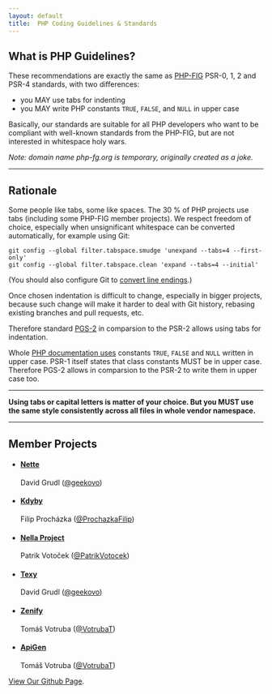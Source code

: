 ```yaml
---
layout: default
title:  PHP Coding Guidelines & Standards
---
```


What is PHP Guidelines?
-----------------------

These recommendations are exactly the same as [PHP-FIG] PSR-0, 1, 2 and PSR-4 standards, with two differences:

- you MAY use tabs for indenting
- you MAY write PHP constants `TRUE`, `FALSE`, and `NULL` in upper case

Basically, our standards are suitable for all PHP developers who want to be compliant
with well-known standards from the PHP-FIG, but are not interested in whitespace holy wars.

*Note: domain name php-fg.org is temporary, originally created as a joke.*

<hr>

Rationale
---------

Some people like tabs, some like spaces. The 30 % of PHP projects use tabs (including some PHP-FIG
member projects). We respect freedom of choice, especially when unsignificant whitespace can be converted
automatically, for example using Git:

```
git config --global filter.tabspace.smudge 'unexpand --tabs=4 --first-only'
git config --global filter.tabspace.clean 'expand --tabs=4 --initial'
```

(You should also configure Git to [convert line endings](https://help.github.com/articles/dealing-with-line-endings).)

Once chosen indentation is difficult to change, especially in bigger
projects, because such change will make it harder to deal with Git history, rebasing existing
branches and pull requests, etc.

Therefore standard [PGS-2](pgs-2) in comparsion to
the PSR-2 allows using tabs for indentation.

Whole [PHP documentation uses](http://php.net/manual/en/types.comparisons.php)
constants `TRUE`, `FALSE` and `NULL` written in upper case. PSR-1 itself
states that class constants MUST be in upper case. Therefore PGS-2 allows in comparsion
to the PSR-2 to write them in upper case too.

----

**Using tabs or capital letters is matter of your choice. But you MUST use the same
style consistently across all files in whole vendor namespace.**

---

Member Projects
---------------

<ul id="members">
    <li>
        <h4><a target="_blank" href="http://nette.org">Nette</a></h4>
        David Grudl (<a href="http://twitter.com/geekovo">@geekovo</a>)
    </li>
    <li>
        <h4><a target="_blank" href="https://kdyby.org">Kdyby</a></h4>
        Filip Procházka (<a href="https://twitter.com/ProchazkaFilip">@ProchazkaFilip</a>)
    </li>
    <li>
        <h4><a target="_blank" href="http://nella-project.org">Nella Project</a></h4>
        Patrik Votoček (<a href="http://twitter.com/PatrikVotocek">@PatrikVotocek</a>)
    </li>
    <li>
        <h4><a target="_blank" href="http://texy.info">Texy</a></h4>
        David Grudl (<a href="http://twitter.com/geekovo">@geekovo</a>)
    </li>
    <li>
        <h4><a target="_blank" href="https://github.com/Zenify">Zenify</a></h4>
        Tomáš Votruba (<a href="http://twitter.com/VotrubaT">@VotrubaT</a>)
    </li>
    <li>
        <h4><a target="_blank" href="https://github.com/ApiGen">ApiGen</a></h4>
        Tomáš Votruba (<a href="http://twitter.com/VotrubaT">@VotrubaT</a>)
    </li>
</ul>

[View Our Github Page](https://github.com/php-guidelines/standards).

[PHP-FIG]: http://www.php-fig.org
